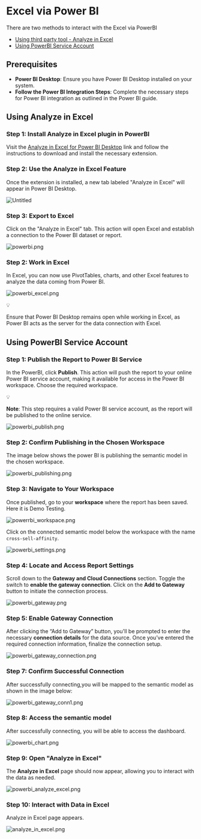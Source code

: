 # Excel via Power BI

There are two methods to interact  with the Excel via PowerBI

- [Using third party tool -  Analyze in Excel](https://www.notion.so/Excel-via-Power-BI-137c5c1d487680b78d56d1e2b6c0a1b0?pvs=21)
- [Using PowerBI Service Account](https://www.notion.so/Excel-via-Power-BI-137c5c1d487680b78d56d1e2b6c0a1b0?pvs=21)

## Prerequisites

- **Power BI Desktop**: Ensure you have Power BI Desktop installed on your system.
- **Follow the Power BI Integration Steps**: Complete the necessary steps for Power BI integration as outlined in the Power BI guide.

## Using Analyze in Excel

### Step 1: Install Analyze in Excel plugin in PowerBI

Visit the [Analyze in Excel for Power BI Desktop](https://www.sqlbi.com/tools/analyze-in-excel-for-power-bi-desktop/) link and follow the instructions to download and install the necessary extension.

### Step 2: **Use the Analyze in Excel Feature**

Once the extension is installed, a new tab labeled "Analyze in Excel" will appear in Power BI Desktop.

![Untitled](/learn/dp_consumer_learn_track/integrate_bi_tools/powerbi/excel/Untitled.png)

### Step 3: **Export to Excel**

Click on the "Analyze in Excel" tab. This action will open Excel and establish a connection to the Power BI dataset or report.

![powerbi.png](/learn/dp_consumer_learn_track/integrate_bi_tools/powerbi/excel/powerbi.png)

### Step 2: Work in Excel

In Excel, you can now use PivotTables, charts, and other Excel features to analyze the data coming from Power BI.

![powerbi_excel.png](/learn/dp_consumer_learn_track/integrate_bi_tools/powerbi/excel/powerbi_excel.png)

<aside>
💡

Ensure that Power BI Desktop remains open while working in Excel, as Power BI acts as the server for the data connection with Excel.

</aside>

## Using PowerBI Service Account

### Step 1: Publish the Report to Power BI Service

In the PowerBI, click **Publish**. This action will push the report to your online Power BI service account, making it available for access in the Power BI workspace. Choose the required workspace.

<aside>
💡

**Note**: This step requires a valid Power BI service account, as the report will be published to the online service.

</aside>

![powerbi_publish.png](/learn/dp_consumer_learn_track/integrate_bi_tools/powerbi/excel/powerbi_publish.png)

### Step 2: Confirm Publishing in the Chosen Workspace

The image below shows the power BI is publishing the semantic model in the chosen workspace.

![powerbi_publishing.png](/learn/dp_consumer_learn_track/integrate_bi_tools/powerbi/excel/powerbi_publishing.png)

### Step 3: Navigate to Your Workspace

Once published, go to your **workspace** where the report has been saved. Here it is Demo Testing.

![powerrbi_workspace.png](/learn/dp_consumer_learn_track/integrate_bi_tools/powerbi/excel/powerrbi_workspace.png)

Click on the connected semantic model below the workspace with the name `cross-sell-affinity`.

![powerbi_settings.png](/learn/dp_consumer_learn_track/integrate_bi_tools/powerbi/excel/powerbi_settings.png)

### Step 4: Locate and Access Report Settings

Scroll down to the **Gateway and Cloud Connections** section. Toggle the switch to **enable the gateway connection**. Click on the **Add to Gateway** button to initiate the connection process.

![powerbi_gateway.png](/learn/dp_consumer_learn_track/integrate_bi_tools/powerbi/excel/powerbi_gateway.png)

### Step 5: Enable Gateway Connection

After clicking the “Add to Gateway” button, you'll be prompted to enter the necessary **connection details** for the data source. Once you’ve entered the required connection information, finalize the connection setup.

![powerbi_gateway_connection.png](/learn/dp_consumer_learn_track/integrate_bi_tools/powerbi/excel/powerbi_gateway_connection.png)

### Step 7: Confirm Successful Connection

After successfully connecting,you will be mapped to the semantic model as shown in the image below:

![powerbi_gateway_conn1.png](/learn/dp_consumer_learn_track/integrate_bi_tools/powerbi/excel/powerbi_gateway_conn1.png)

### Step 8: Access the semantic model

After successfully connecting, you will be able to access the dashboard. 

![powerbi_chart.png](/learn/dp_consumer_learn_track/integrate_bi_tools/powerbi/excel/powerbi_chart.png)

### Step 9: Open "Analyze in Excel"

The **Analyze in Excel** page should now appear, allowing you to interact with the data as needed.

![powerbi_analyze_excel.png](/learn/dp_consumer_learn_track/integrate_bi_tools/powerbi/excel/powerbi_analyze_excel.png)

### Step 10: Interact with Data in Excel

Analyze in Excel page appears.

![analyze_in_excel.png](/learn/dp_consumer_learn_track/integrate_bi_tools/powerbi/excel/analyze_in_excel.png)